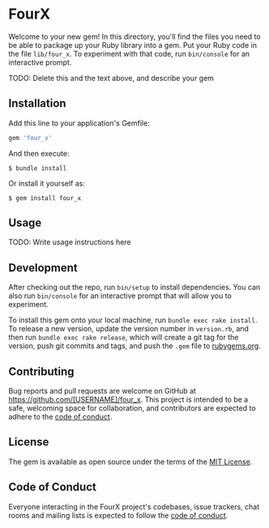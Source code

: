 # FourX

Welcome to your new gem! In this directory, you'll find the files you need to be able to package up your Ruby library into a gem. Put your Ruby code in the file `lib/four_x`. To experiment with that code, run `bin/console` for an interactive prompt.

TODO: Delete this and the text above, and describe your gem

## Installation

Add this line to your application's Gemfile:

```ruby
gem 'four_x'
```

And then execute:

    $ bundle install

Or install it yourself as:

    $ gem install four_x

## Usage

TODO: Write usage instructions here

## Development

After checking out the repo, run `bin/setup` to install dependencies. You can also run `bin/console` for an interactive prompt that will allow you to experiment.

To install this gem onto your local machine, run `bundle exec rake install`. To release a new version, update the version number in `version.rb`, and then run `bundle exec rake release`, which will create a git tag for the version, push git commits and tags, and push the `.gem` file to [rubygems.org](https://rubygems.org).

## Contributing

Bug reports and pull requests are welcome on GitHub at https://github.com/[USERNAME]/four_x. This project is intended to be a safe, welcoming space for collaboration, and contributors are expected to adhere to the [code of conduct](https://github.com/[USERNAME]/four_x/blob/master/CODE_OF_CONDUCT.md).


## License

The gem is available as open source under the terms of the [MIT License](https://opensource.org/licenses/MIT).

## Code of Conduct

Everyone interacting in the FourX project's codebases, issue trackers, chat rooms and mailing lists is expected to follow the [code of conduct](https://github.com/[USERNAME]/four_x/blob/master/CODE_OF_CONDUCT.md).
